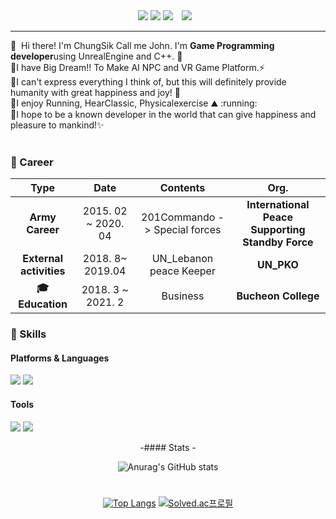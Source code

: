 <div align=center>
  <a href="https://ppatabox.tistory.com/" target="_blank"><img src="https://img.shields.io/badge/Blogger-DD0B78?style=flat-square&logo=GitHub%20Sponsors&logoColor=white"/></a>
  <a href="mailto:johnsik556@gmail.com" target="_blank"><img src="https://img.shields.io/badge/johnsik556@gmail.com-EA4335?style=flat-square&logo=Gmail&logoColor=white"/></a>
  <a href="https://www.youtube.com/channel/UCcdPNmN7p2eEIcyPzMrVeLw" target="_blank"><img src="https://img.shields.io/badge/PPATABOX-FF0000?style=flat-square&logo=YouTube&logoColor=white"/></a>
  <a href="https://www.instagram.com/ppatabox/"><img src="http://img.shields.io/badge/-Instagram-black?style=flat&logo=Instagram&link=https://www.instagram.com/ppatabox/"style="height : auto; margin-left : 10px; margin-right : 10px;"/></a> 
</div>

<hr>

<p>
  👋&nbsp; Hi there! I'm ChungSik Call me John. I'm <b>Game Programming developer</b>using UnrealEngine and C++. 🚀<br/>
  💬I have Big Dream!! To Make AI NPC and VR Game Platform.⚡<br/>
  💬I can't express everything I think of, but this will definitely provide humanity with great happiness and joy! 💖<br/>
  💬I enjoy Running, HearClassic, Physicalexercise ⛰ :running:<br/>
  💬I hope to be a known developer in the world that can give happiness and pleasure to mankind!✨ <br/><br/>
</p>





### :purple_heart: Career

| **Type** | **Date** | **Contents** | **Org.** |
|:--------:|:--------:|:--------:|:--------:|
| **Army Career** | 2015. 02 ~ 2020. 04  | 201Commando -> Special forces | **International Peace Supporting Standby Force** |
| **External activities** | 2018. 8~ 2019.04 | UN_Lebanon peace Keeper | **UN_PKO** |
| **:mortar_board: Education** | 2018. 3 ~ 2021. 2 | Business | **Bucheon College** |






### 💪 Skills 
#### Platforms & Languages
<p>
<img src="https://img.shields.io/badge/C++-00599C?style=flat-square&logo=C++&logoColor=111"/> <img src="https://img.shields.io/badge/Python-3776AB?style=flat-square&logo=Python&logoColor=white"/>
</p>

#### Tools
<p>
<img src="https://img.shields.io/badge/UnrealEngine-0E1128?style=flat-square&logo=UnrealEngine&logoColor=white"/> 
<img src="https://img.shields.io/badge/DirectX11-5E5E5E?style=flat-square&logo=Microsoft&logoColor=white"/>
</p>


<div align=center>
-#### Stats -

![Anurag's GitHub stats](https://github-readme-stats.vercel.app/api?username=masin556&theme=vue-dark&show_icons=true)

#
  
[![Top Langs](https://github-readme-stats.vercel.app/api/top-langs/?username=masin556&layout=compact&theme=vue-dark)](https://github.com/masin556) [![Solved.ac프로필](http://mazassumnida.wtf/api/v2/generate_badge?boj=masin556)](https://solved.ac/masin556)
  
</div>
